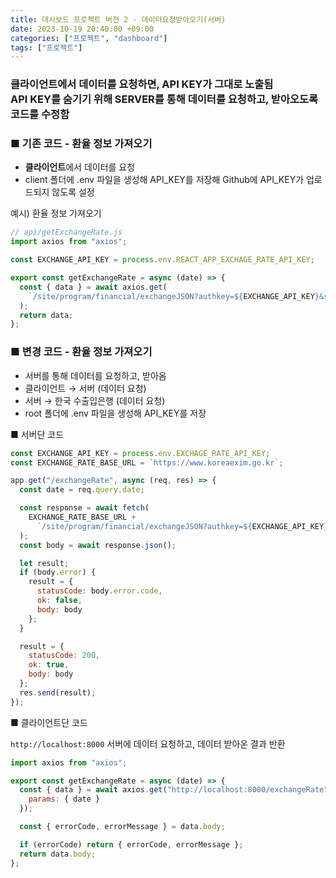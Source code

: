 ```yaml
---
title: 대시보드 프로젝트 버전 2 - 데이터요청받아오기(서버)
date: 2023-10-19 20:40:00 +09:00
categories: ["프로젝트", "dashboard"]
tags: ["프로젝트"]
---
```


### 클라이언트에서 데이터를 요청하면, API KEY가 그대로 노출됨<br/> API KEY를 숨기기 위해 SERVER를 통해 데이터를 요청하고, 받아오도록 코드를 수정함

### ■ 기존 코드 - 환율 정보 가져오기

- **클라이언트**에서 데이터를 요청
- client 폴더에 .env 파일을 생성해 API_KEY를 저장해 Github에 API_KEY가 업로드되지 않도록 설정

예시&#41; 환율 정보 가져오기

```js
// api/getExchangeRate.js
import axios from "axios";

const EXCHANGE_API_KEY = process.env.REACT_APP_EXCHAGE_RATE_API_KEY;

export const getExchangeRate = async (date) => {
  const { data } = await axios.get(
    `/site/program/financial/exchangeJSON?authkey=${EXCHANGE_API_KEY}&searchdate=${date}&data=AP01`
  );
  return data;
};
```

### ■ 변경 코드 - 환율 정보 가져오기

- 서버를 통해 데이터를 요청하고, 받아옴
- 클라이언트 → 서버 (데이터 요청)
- 서버 → 한국 수출입은행 (데이터 요청)
- root 폴더에 .env 파일을 생성해 API_KEY를 저장

■ 서버단 코드

```js
const EXCHANGE_API_KEY = process.env.EXCHAGE_RATE_API_KEY;
const EXCHANGE_RATE_BASE_URL = `https://www.koreaexim.go.kr`;

app.get("/exchangeRate", async (req, res) => {
  const date = req.query.date;

  const response = await fetch(
    EXCHANGE_RATE_BASE_URL +
      `/site/program/financial/exchangeJSON?authkey=${EXCHANGE_API_KEY}&searchdate=${date}&data=AP01`
  );
  const body = await response.json();

  let result;
  if (body.error) {
    result = {
      statusCode: body.error.code,
      ok: false,
      body: body
    };
  }

  result = {
    statusCode: 200,
    ok: true,
    body: body
  };
  res.send(result);
});
```

■ 클라이언트단 코드

`http://localhost:8000` 서버에 데이터 요청하고, 데이터 받아온 결과 반환

```js
import axios from "axios";

export const getExchangeRate = async (date) => {
  const { data } = await axios.get("http://localhost:8000/exchangeRate", {
    params: { date }
  });

  const { errorCode, errorMessage } = data.body;

  if (errorCode) return { errorCode, errorMessage };
  return data.body;
};
```

